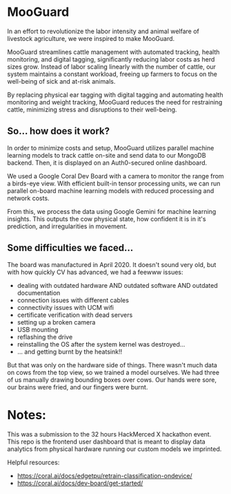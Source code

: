 
# MooGuard

In an effort to revolutionize the labor intensity and animal welfare of livestock agriculture, we were inspired to make MooGuard.

MooGuard streamlines cattle management with automated tracking, health monitoring, and digital tagging, significantly reducing labor costs as herd sizes grow. Instead of labor scaling linearly with the number of cattle, our system maintains a constant workload, freeing up farmers to focus on the well-being of sick and at-risk animals.

By replacing physical ear tagging with digital tagging and automating health monitoring and weight tracking, MooGuard reduces the need for restraining cattle, minimizing stress and disruptions to their well-being.
## So... how does it work?

In order to minimize costs and setup, MooGuard utilizes parallel machine learning models to track cattle on-site and send data to our MongoDB backend. Then, it is displayed on an Auth0-secured online dashboard.

We used a Google Coral Dev Board with a camera to monitor the range from a birds-eye view. With efficient built-in tensor processing units, we can run parallel on-board machine learning models with reduced processing and network costs.

From this, we process the data using Google Gemini for machine learning insights. This outputs the cow physical state, how confident it is in it's prediction, and irregularities in movement.
## Some difficulties we faced...

The board was manufactured in April 2020. It doesn't sound very old, but with how quickly CV has advanced, we had a feewww issues:

  - dealing with outdated hardware AND outdated software AND outdated documentation
  - connection issues with different cables
  - connectivity issues with UCM wifi
  - certificate verification with dead servers
  - setting up a broken camera
  - USB mounting
  - reflashing the drive
  - reinstalling the OS after the system kernel was destroyed...
  - ... and getting burnt by the heatsink!!

But that was only on the hardware side of things. There wasn't much data on cows from the top view, so we trained a model ourselves. We had three of us manually drawing bounding boxes over cows. Our hands were sore, our brains were fried, and our fingers were burnt.

# Notes:
This was a submission to the 32 hours HackMerced X hackathon event. This repo is the frontend user dashboard that is meant to display data analytics from physical hardware running our custom models we imprinted.

Helpful resources:
- https://coral.ai/docs/edgetpu/retrain-classification-ondevice/
- https://coral.ai/docs/dev-board/get-started/
